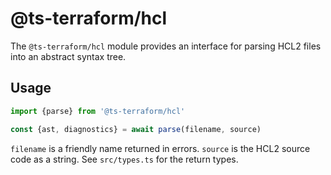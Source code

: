 # @ts-terraform/hcl

The `@ts-terraform/hcl` module provides an interface for parsing HCL2 files into an abstract syntax tree.

## Usage

```typescript
import {parse} from '@ts-terraform/hcl'

const {ast, diagnostics} = await parse(filename, source)
```

`filename` is a friendly name returned in errors. `source` is the HCL2 source code as a string. See `src/types.ts` for the return types.
